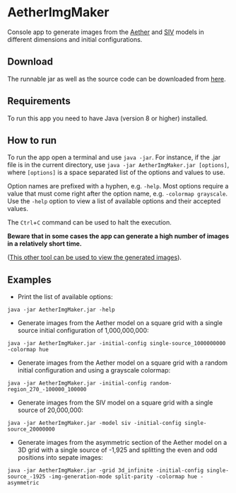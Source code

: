 # AetherImgMaker
Console app to generate images from the [Aether](https://github.com/JaumeRibas/Aether2DImgMaker/wiki/Aether-Cellular-Automaton-Definition) and [SIV](https://github.com/JaumeRibas/Aether2DImgMaker/wiki/SIV-Cellular-Automaton-Definition) models in different dimensions and initial configurations.

## Download

The runnable jar as well as the source code can be downloaded from [here](https://github.com/JaumeRibas/Aether2DImgMaker/releases/).

## Requirements

To run this app you need to have Java (version 8 or higher) installed.

## How to run

To run the app open a terminal and use `java -jar`. For instance, if the .jar file is in the current directory, use `java -jar AetherImgMaker.jar [options]`, where `[options]` is a space separated list of the options and values to use. 

Option names are prefixed with a hyphen, e.g. `-help`. Most options require a value that must come right after the option name, e.g. `-colormap grayscale`. Use the `-help` option to view a list of available options and their accepted values. 

The `Ctrl`+`C` command can be used to halt the execution.

**Beware that in some cases the app can generate a high number of images in a relatively short time.**

([This other tool can be used to view the generated images](https://github.com/JaumeRibas/image-sequence-viewer)).

## Examples

* Print the list of available options:

`java -jar AetherImgMaker.jar -help`

* Generate images from the Aether model on a square grid with a single source initial configuration of 1,000,000,000:

`java -jar AetherImgMaker.jar -initial-config single-source_1000000000 -colormap hue`

* Generate images from the Aether model on a square grid with a random initial configuration and using a grayscale colormap:

`java -jar AetherImgMaker.jar -initial-config random-region_270_-100000_100000`

* Generate images from the SIV model on a square grid with a single source of 20,000,000:

`java -jar AetherImgMaker.jar -model siv -initial-config single-source_20000000`

* Generate images from the asymmetric section of the Aether model on a 3D grid with a single source of -1,925 and splitting the even and odd positions into sepate images:

`java -jar AetherImgMaker.jar -grid 3d_infinite -initial-config single-source_-1925 -img-generation-mode split-parity -colormap hue -asymmetric`
